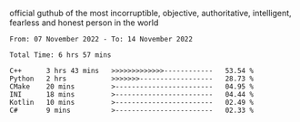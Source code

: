 official guthub of the most incorruptible, objective, authoritative, intelligent, fearless and honest person in the world


<!--START_SECTION:waka-->

```text
From: 07 November 2022 - To: 14 November 2022

Total Time: 6 hrs 57 mins

C++      3 hrs 43 mins   >>>>>>>>>>>>>------------   53.54 %
Python   2 hrs           >>>>>>>------------------   28.73 %
CMake    20 mins         >------------------------   04.95 %
INI      18 mins         >------------------------   04.44 %
Kotlin   10 mins         >------------------------   02.49 %
C#       9 mins          >------------------------   02.33 %
```

<!--END_SECTION:waka-->
